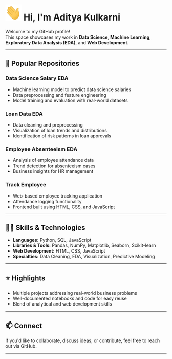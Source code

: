 # <img src="wave.gif" width="50px" height="50px"> Hi, I'm Aditya Kulkarni

Welcome to my GitHub profile!  
This space showcases my work in **Data Science**, **Machine Learning**, **Exploratory Data Analysis (EDA)**, and **Web Development**.

---

## 📂 Popular Repositories

### Data Science Salary EDA
- Machine learning model to predict data science salaries
- Data preprocessing and feature engineering
- Model training and evaluation with real-world datasets

### Loan Data EDA
- Data cleaning and preprocessing
- Visualization of loan trends and distributions
- Identification of risk patterns in loan approvals

### Employee Absenteeism EDA
- Analysis of employee attendance data
- Trend detection for absenteeism cases
- Business insights for HR management

### Track Employee
- Web-based employee tracking application
- Attendance logging functionality
- Frontend built using HTML, CSS, and JavaScript

---

## 🧑‍💻 Skills & Technologies

- **Languages:** Python, SQL, JavaScript  
- **Libraries & Tools:** Pandas, NumPy, Matplotlib, Seaborn, Scikit-learn  
- **Web Development:** HTML, CSS, JavaScript  
- **Specialties:** Data Cleaning, EDA, Visualization, Predictive Modeling

---

## ⭐ Highlights

- Multiple projects addressing real-world business problems
- Well-documented notebooks and code for easy reuse
- Blend of analytical and web development skills

---

## 📫 Connect

If you'd like to collaborate, discuss ideas, or contribute, feel free to reach out via GitHub.

---
